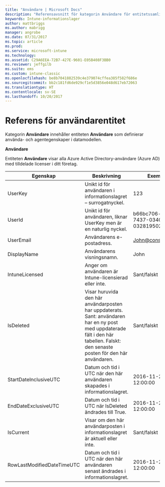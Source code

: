 ```yaml
---
title: "Användare | Microsoft Docs"
description: "Referensavsnitt för kategorin Användare för entitetssamlingar i API:t för Intune-informationslager."
keywords: Intune-informationslager
author: mattbriggs
ms.author: mabrigg
manager: angrobe
ms.date: 07/31/2017
ms.topic: article
ms.prod: 
ms.service: microsoft-intune
ms.technology: 
ms.assetid: C29A6EEA-72B7-427E-9601-E05B408F3BB0
ms.reviewer: jeffgilb
ms.suite: ems
ms.custom: intune-classic
ms.openlocfilehash: be8b7041882539c4e379074cffea385f582f686e
ms.sourcegitcommit: bb2c181fd6de929cf1e5d3856e048d617eb72063
ms.translationtype: HT
ms.contentlocale: sv-SE
ms.lasthandoff: 10/20/2017
---
```

# <a name="reference-for-user-entity"></a>Referens för användarentitet

Kategorin **Användare** innehåller entiteten **Användare** som definierar använda- och agentegenskaper i datamodellen.

**Användare**

Entiteten **Användare** visar alla Azure Active Directory-användare (Azure AD) med tilldelade licenser i ditt företag.

| Egenskap  | Beskrivning | Exempel |
|---------|------------|--------|
| UserKey |Unikt id för användaren i informationslagret – surrogatnyckel. |123 |
| UserId |Unikt id för användaren, liknar UserKey men är en naturlig nyckel. |b66bc706-ffff-7437-0340-032819502773 |
| UserEmail |Användarens e-postadress. |John@constoso.com |
| DisplayName |Användarens visningsnamn. |John |
| IntuneLicensed |Anger om användaren är Intune-licensierad eller inte. |Sant/falskt |
| IsDeleted |Visar huruvida den här användarposten har uppdaterats.  Sant: användaren har en ny post med uppdaterade fält i den här tabellen. Falskt: den senaste posten för den här användaren. |Sant/falskt |
| StartDateInclusiveUTC |Datum och tid i UTC när den här användaren skapades i informationslagret. |2016-11-23 12:00:00 |
| EndDateExclusiveUTC |Datum och tid i UTC när IsDeleted ändrades till True. |2016-11-23 12:00:00 |
| IsCurrent |Visar om den här användarposten i informationslagret är aktuell eller inte. |Sant/falskt |
| RowLastModifiedDateTimeUTC |Datum och tid i UTC när den här användaren senast ändrades i informationslagret. |2016-11-23 12:00:00 |

